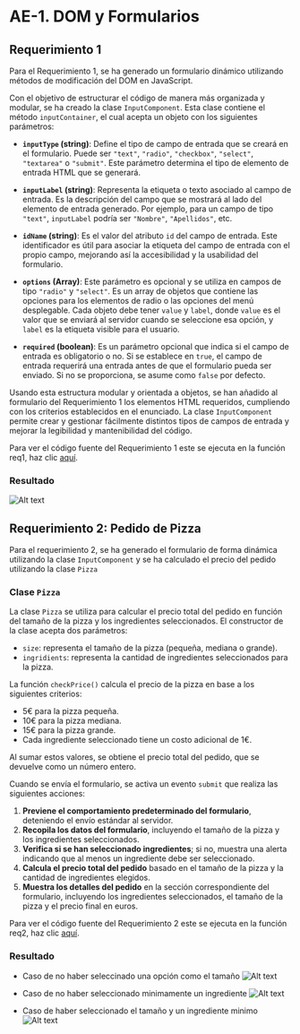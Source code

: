 # AE-1. DOM y Formularios 

## Requerimiento 1

Para el Requerimiento 1, se ha generado un formulario dinámico utilizando métodos de modificación del DOM en JavaScript.

Con el objetivo de estructurar el código de manera más organizada y modular, se ha creado la clase `InputComponent`. Esta clase contiene el método `inputContainer`, el cual acepta un objeto con los siguientes parámetros:

- **`inputType` (string)**: Define el tipo de campo de entrada que se creará en el formulario. Puede ser `"text"`, `"radio"`, `"checkbox"`, `"select"`, `"textarea"` o `"submit"`. Este parámetro determina el tipo de elemento de entrada HTML que se generará.

- **`inputLabel` (string)**: Representa la etiqueta o texto asociado al campo de entrada. Es la descripción del campo que se mostrará al lado del elemento de entrada generado. Por ejemplo, para un campo de tipo `"text"`, `inputLabel` podría ser `"Nombre"`, `"Apellidos"`, etc.

- **`idName` (string)**: Es el valor del atributo `id` del campo de entrada. Este identificador es útil para asociar la etiqueta del campo de entrada con el propio campo, mejorando así la accesibilidad y la usabilidad del formulario.

- **`options` (Array)**: Este parámetro es opcional y se utiliza en campos de tipo `"radio"` y `"select"`. Es un array de objetos que contiene las opciones para los elementos de radio o las opciones del menú desplegable. Cada objeto debe tener `value` y `label`, donde `value` es el valor que se enviará al servidor cuando se seleccione esa opción, y `label` es la etiqueta visible para el usuario.

- **`required` (boolean)**: Es un parámetro opcional que indica si el campo de entrada es obligatorio o no. Si se establece en `true`, el campo de entrada requerirá una entrada antes de que el formulario pueda ser enviado. Si no se proporciona, se asume como `false` por defecto.

Usando esta estructura modular y orientada a objetos, se han añadido al formulario del Requerimiento 1 los elementos HTML requeridos, cumpliendo con los criterios establecidos en el enunciado. La clase `InputComponent` permite crear y gestionar fácilmente distintos tipos de campos de entrada y mejorar la legibilidad y mantenibilidad del código.

Para ver el código fuente del Requerimiento 1 este se ejecuta en la función req1, haz clic [aquí](./script.js).

### Resultado 
![Alt text](readme/image.png)


## Requerimiento 2: Pedido de Pizza

Para el requerimiento 2, se ha generado el formulario de forma dinámica utilizando la clase `InputComponent` y se ha calculado el precio del pedido utilizando la clase `Pizza` 

### Clase `Pizza`

La clase `Pizza` se utiliza para calcular el precio total del pedido en función del tamaño de la pizza y los ingredientes seleccionados. El constructor de la clase acepta dos parámetros:

- `size`: representa el tamaño de la pizza (pequeña, mediana o grande).
- `ingridients`: representa la cantidad de ingredientes seleccionados para la pizza.

La función `checkPrice()` calcula el precio de la pizza en base a los siguientes criterios:

- 5€ para la pizza pequeña.
- 10€ para la pizza mediana.
- 15€ para la pizza grande.
- Cada ingrediente seleccionado tiene un costo adicional de 1€.

Al sumar estos valores, se obtiene el precio total del pedido, que se devuelve como un número entero.

Cuando se envía el formulario, se activa un evento `submit` que realiza las siguientes acciones:

1. **Previene el comportamiento predeterminado del formulario**, deteniendo el envío estándar al servidor.
2. **Recopila los datos del formulario**, incluyendo el tamaño de la pizza y los ingredientes seleccionados.
3. **Verifica si se han seleccionado ingredientes**; si no, muestra una alerta indicando que al menos un ingrediente debe ser seleccionado.
4. **Calcula el precio total del pedido** basado en el tamaño de la pizza y la cantidad de ingredientes elegidos.
5. **Muestra los detalles del pedido** en la sección correspondiente del formulario, incluyendo los ingredientes seleccionados, el tamaño de la pizza y el precio final en euros.

Para ver el código fuente del Requerimiento 2 este se ejecuta en la función req2, haz clic [aquí](./script.js).

### Resultado

- Caso de no haber seleccinado una opción como el tamaño
![Alt text](readme/req2img1.png)
- Caso de no haber seleccionado minimamente un ingrediente
![Alt text](readme/req2img2.png)

- Caso de haber seleccionado el tamaño y un ingrediente minimo
![Alt text](readme/req2img3.png)